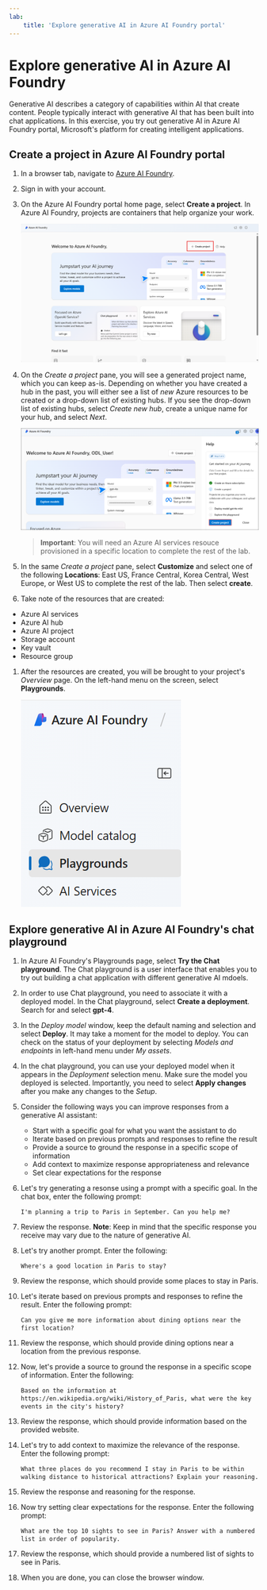 ```yaml
---
lab:
    title: 'Explore generative AI in Azure AI Foundry portal'
---
```


# Explore generative AI in Azure AI Foundry

Generative AI describes a category of capabilities within AI that create content. People typically interact with generative AI that has been built into chat applications. In this exercise, you try out generative AI in Azure AI Foundry portal, Microsoft's platform for creating intelligent applications. 

## Create a project in Azure AI Foundry portal

1. In a browser tab, navigate to [Azure AI Foundry](https://ai.azure.com?azure-portal=true).

1. Sign in with your account. 

1. On the Azure AI Foundry portal home page, select **Create a project**. In Azure AI Foundry, projects are containers that help organize your work.  

    ![Screenshot of Azure AI Foundry home page with create a project selected.](./media/azure-ai-foundry-home-page.png)

1. On the *Create a project* pane, you will see a generated project name, which you can keep as-is. Depending on whether you have created a hub in the past, you will either see a list of *new* Azure resources to be created or a drop-down list of existing hubs. If you see the drop-down list of existing hubs, select *Create new hub*, create a unique name for your hub, and select *Next*.  
 
    ![Screenshot of the create a project pane with automaticly generated names for hub and project.](./media/azure-ai-foundry-create-project.png)

    > **Important**: You will need an Azure AI services resouce provisioned in a specific location to complete the rest of the lab.

1. In the same *Create a project* pane, select **Customize** and select one of the following **Locations**: East US, France Central, Korea Central, West Europe, or West US to complete the rest of the lab. Then select **create**. 

1. Take note of the resources that are created: 
- Azure AI services
- Azure AI hub
- Azure AI project
- Storage account
- Key vault
- Resource group  
 
1. After the resources are created, you will be brought to your project's *Overview* page. On the left-hand menu on the screen, select **Playgrounds**.
 
    ![Screenshot of the left-hand menu on the project screen with AI Services selected.](./media/azure-ai-foundry-playgrounds.png)  

## Explore generative AI in Azure AI Foundry's chat playground

1. In Azure AI Foundry's Playgrounds page, select **Try the Chat playground**. The Chat playground is a user interface that enables you to try out building a chat application with different generative AI mdoels.  

1. In order to use Chat playground, you need to associate it with a deployed model. In the Chat playground, select **Create a deployment**. Search for and select **gpt-4**. 

1. In the *Deploy model* window, keep the default naming and selection and select **Deploy**. It may take a moment for the model to deploy. You can check on the status of your deployment by selecting *Models and endpoints* in left-hand menu under *My assets*.
1. In the chat playground, you can use your deployed model when it appears in the *Deployment* selection menu. Make sure the model you deployed is selected. Importantly, you need to select **Apply changes** after you make any changes to the *Setup*. 

1. Consider the following ways you can improve responses from a generative AI assistant:
    - Start with a specific goal for what you want the assistant to do
    - Iterate based on previous prompts and responses to refine the result
    - Provide a source to ground the response in a specific scope of information
    - Add context to maximize response appropriateness and relevance
    - Set clear expectations for the response

1. Let's try generating a resonse using a prompt with a specific goal. In the chat box, enter the following prompt:

    ```prompt
    I'm planning a trip to Paris in September. Can you help me?
    ```

1. Review the response. **Note**: Keep in mind that the specific response you receive may vary due to the nature of generative AI.
 
1. Let's try another prompt. Enter the following:

    ```prompt
    Where's a good location in Paris to stay? 
    ```

1. Review the response, which should provide some places to stay in Paris.

1. Let's iterate based on previous prompts and responses to refine the result. Enter the following prompt:
    
    ```prompt
    Can you give me more information about dining options near the first location?
    ``` 

1. Review the response, which should provide dining options near a location from the previous response. 

1. Now, let's provide a source to ground the response in a specific scope of information. Enter the following: 
    
    ```prompt
    Based on the information at https://en.wikipedia.org/wiki/History_of_Paris, what were the key events in the city's history?
    ```

1. Review the response, which should provide information based on the provided website. 

1. Let's try to add context to maximize the relevance of the response. Enter the following prompt: 

    ```prompt
    What three places do you recommend I stay in Paris to be within walking distance to historical attractions? Explain your reasoning.
    ```

1. Review the response and reasoning for the response.  

1. Now try setting clear expectations for the response. Enter the following prompt:
    
    ```prompt
    What are the top 10 sights to see in Paris? Answer with a numbered list in order of popularity.
    ```

1. Review the response, which should provide a numbered list of sights to see in Paris.

1. When you are done, you can close the browser window.
